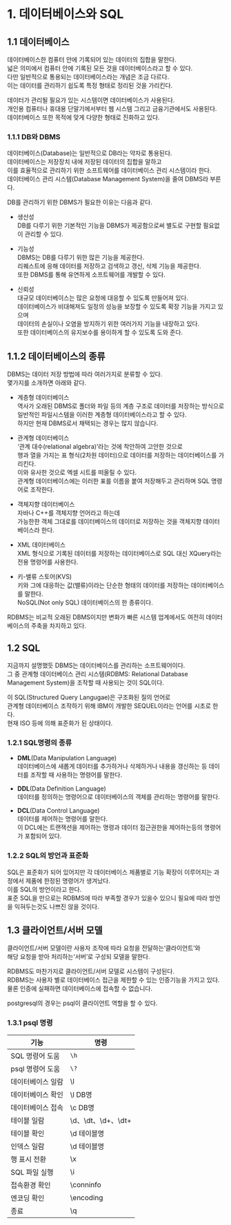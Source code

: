 # 1. 데이터베이스와 SQL

## **1.1 데이터베이스**
데이터베이스한 컴퓨터 안에 기록되어 있는 데이터의 집합을 말한다.  
넓은 의미에서 컴퓨터 안에 기록된 모든 것을 데이터베이스라고 할 수 있다.  
다만 일반적으로 통용되는 데이터베이스라는 개념은 조금 다르다.  
이는 데이터를 관리하기 쉽도록 특정 형태로 정리된 것을 가리킨다.

데이터가 관리될 필요가 있는 시스템이면 데이터베이스가 사용된다.  
개인용 컴퓨터나 휴대용 단말기에서부터 웹 시스템 그리고 금융기관에서도 사용된다.  
데이터베이스 또한 목적에 맞게 다양한 형태로 진화하고 있다.

### **1.1.1 DB와 DBMS**
데이터베이스(Database)는 일반적으로 DB라는 약자로 통용된다.  
데이터베이스는 저장장치 내에 저장된 데이터의 집합을 말하고  
이를 효율적으로 관리하기 위한 소프트웨어를 데이터베이스 관리 시스템이라 한다.  
데이터베이스 관리 시스템(Database Management System)을 줄여 DBMS라 부른다.

DB를 관리하기 위한 DBMS가 필요한 이유는 다음과 같다.
- 생산성  
DB를 다루기 위한 기본적인 기능을 DBMS가 제공함으로써 별도로 구현할 필요없이 관리할 수 있다.

- 기능성  
DBMS는 DB를 다루기 위한 많은 기능을 제공한다.  
리퀘스트에 응해 데이터를 저장하고 검색하고 갱신, 삭제 기능을 제공한다.  
또한 DBMS를 통해 유연하게 소프트웨어를 개발할 수 있다.

- 신뢰성  
대규모 데이터베이스는 많은 요청에 대응할 수 있도록 만들어져 있다.  
데이터베이스가 비대해져도 일정의 성능을 보장할 수 있도록 확장 기능을 가지고 있으며  
데이터의 손실이나 오염을 방지하기 위한 여러가지 기능을 내장하고 있다.  
또한 데이터베이스의 유지보수를 용이하게 할 수 있도록 도와 준다.

## **1.1.2 데이터베이스의 종류**
DBMS는 데이터 저장 방법에 따라 여러가지로  분류할 수 있다.  
몇가지를 소개하면 아래와 같다.
- 계층형 데이터베이스  
역사가 오래된 DBMS로 폴더와 파일 등의 계층 구조로 데이터를 저장하는 방식으로  
일반적인 파일시스템을 이러한 계층형 데이터베이스라고 할 수 있다.  
하지만 현재 DBMS로서 채택되는 경우는 많지 않습니다.

- 관계형 데이터베이스  
‘관계 대수(relational algebra)’라는 것에 착안하여 고안한 것으로  
행과 열을 가지는 표 형식(2차원 데이터)으로 데이터를 저장하는 데이터베이스를 가리킨다.  
이와 유사한 것으로 엑셀 시트를 떠올릴 수 있다.  
관계형 데이터베이스에는 이러한 표를 이름을 붙여 저장해두고 관리하며 SQL 명령어로 조작한다.

- 객체지향 데이터베이스  
자바나 C++를 객체지향 언어라고 하는데  
가능한한 객체 그대로를 데이터베이스의 데이터로 저장하는 것을 객체지향 데이터베이스라 한다.

- XML 데이터베이스  
XML 형식으로 기록된 데이터를 저장하는 데이터베이스로 SQL 대신 XQuery라는 전용 명령어를 사용한다.

- 키-밸류 스토어(KVS)  
키와 그에 대응하는 값(밸류)이라는 단순한 형태의 데이터를 저장하는 데이터베이스를 말한다.  
NoSQL(Not only SQL) 데이터베이스의 한 종류이다.

RDBMS는 비교적 오래된 DBMS이지만 변화가 빠른 시스템 업계에서도 여전히 데이터베이스의 주축을 차지하고 있다.


## **1.2 SQL**
지금까지 설명했듯 DBMS는 데이터베이스를 관리하는 소프트웨어이다.  
그 중 관계형 데이터베이스 관리 시스템(RDBMS: Relational Database Management System)을 조작할 때 사용되는 것이 SQL이다.

이 SQL(Structured Query Langugae)은 구조화된 질의 언어로  
관계형 데이터베이스 조작하기 위해 IBM이 개발한 SEQUEL이라는 언어를 시초로 한다.  
현재 ISO 등에 의해 표준화가 된 상태이다.

### **1.2.1 SQL명령의 종류**
- **DML**(Data Manipulation Language)  
데이터베이스에 새롭게 데이터를 추가하거나 삭제하거나 내용을 갱신하는 등 데이터를 조작할 때 사용하는 명령어를 말한다.

- **DDL**(Data Definition Language)  
데이터를 정의하는 명령어으로 데이터베이스의 객체를 관리하는 명령어를 말한다.

- **DCL**(Data Control Language)  
데이터를 제어하는 명령어를 말한다.  
이 DCL에는 트랜잭션을 제어하는 명령과 데이터 접근권한을 제어하는등의 명령어가 포함되어 있다.

### **1.2.2 SQL의 방언과 표준화**
SQL은 표준화가 되어 있어지만 각 데이터베이스 제품별로 기능 확장이 이루어지는 과정에서 제품에 한정된 명령어가 생겨났다.  
이를 SQL의 방언이라고 한다.  
표준 SQL을 만으로는 RDBMS에 따라 부족할 경우가 있을수 있으니 필요에 따라 방언을 익혀두는것도 나쁘진 않을 것이다.


## **1.3 클라이언트/서버 모델**
클라이언트/서버 모델이란 사용자 조작에 따라 요청을 전달하는‘클라이언트’와  
해당 요청을 받아 처리하는‘서버’로 구성되 모델을 말한다.

RDBMS도 마찬가지로 클라이언트/서버 모델로 시스템이 구성된다.  
RDBMS는 사용자 별로 데이터베이스 접근을 제한할 수 있는 인증기능을 가지고 있다.  
물론 인증에 실패하면 데이터베이스에 접속할 수 없습니다.  

postgresql의 경우는 psql이 클라이언트 역할을 할 수 있다.

### **1.3.1 psql 명령**
| 기능 | 명령 |
| ---- | ---- |
| SQL 명령어 도움 | `\h` |
| psql 명령어 도움 | `\?` |
| 데이터베이스 일람 | \l |
| 데이터베이스 확인 | \l DB명 |
| 데이터베이스 접속 | \c DB명 |
| 테이블 일람 | \d、\dt、\d+、\dt+ |
| 테이블 확인 | \d 테이블명 |
| 인덱스 일람 | \d 테이블명 |
| 행 표시 전환 | \x |
| SQL 파일 실행 | \i |
| 접속환경 확인 | \conninfo |
| 엔코딩 확인 | \encoding |
| 종료 | \q |
